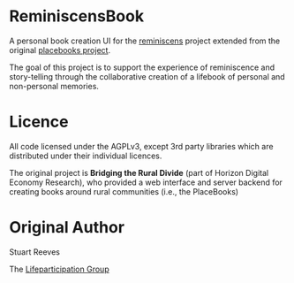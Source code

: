 ReminiscensBook
===


A personal book creation UI for the [reminiscens](https://github.com/cdparra/reminiscens) project extended from the original [placebooks project](https://github.com/horizon-institute/Bridging-the-Rural-Divide--Placebooks). 

The goal of this project is to support the experience of reminiscence and story-telling through the collaborative creation of a lifebook of personal and non-personal memories.

Licence
===
All code licensed under the AGPLv3, except 3rd party libraries which are 
distributed under their individual licences.

The original project is **Bridging the Rural Divide** (part of Horizon Digital Economy Research), who provided a web interface and server backend for creating books around rural communities (i.e., the PlaceBooks) 


Original Author
===
Stuart Reeves


The [Lifeparticipation Group](lifeparticipation.org)
